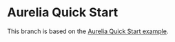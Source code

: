 # Aurelia Quick Start
This branch is based on the [Aurelia Quick Start example](http://aurelia.io/hub.html#/doc/article/aurelia/framework/latest/quick-start).